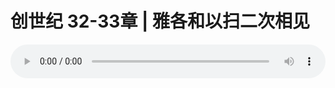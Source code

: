 # 创世纪 32-33章 | 雅各和以扫二次相见 

<audio style="width: 100%;" preload="false" controls controlslist="nodownload"><source src="http://file.simai.life/audio/mp3/2019/191020_005.mp3" type="audio/mpeg">Your browser does not support the audio element.</audio>